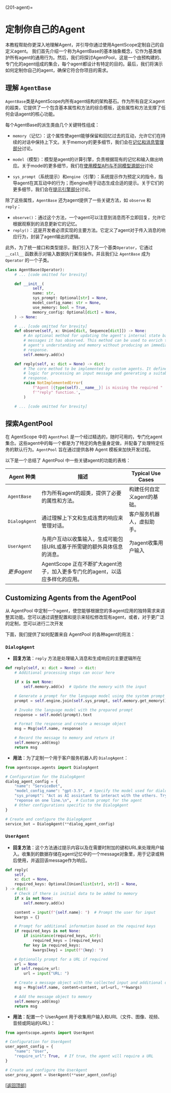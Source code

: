 (201-agent)=


# 定制你自己的Agent


本教程帮助你更深入地理解Agent，并引导你通过使用AgentScope定制自己的自定义agent。
我们首先介绍一个称为AgentBase的基本抽象概念，它作为基类维护所有agent的通用行为。然后，我们将探讨AgentPool，这是一个由预构建的、专门化的agent组成的集合，每个agent都设计有特定的目的。最后，我们将演示如何定制你自己的agent，确保它符合你项目的需求。


## 理解 `AgentBase`

`AgentBase`类是AgentScope内所有agent结构的架构基石。作为所有自定义agent的超类，它提供了一个包含基本属性和方法的综合模板，这些属性和方法支撑了任何会话agent的核心功能。

每个AgentBase的派生类由几个关键特性组成：

* `memory`（记忆）：这个属性使agent能够保留和回忆过去的互动，允许它们在持续的对话中保持上下文。关于memory的更多细节，我们会在[记忆和消息管理部分](205-memory)讨论。

* `model`（模型）：模型是agent的计算引擎，负责根据现有的记忆和输入做出响应。关于model的更多细节，我们在[使用模型API与不同模型源部分](203-model)讨论

* `sys_prompt`（系统提示）和`engine`（引擎）：系统提示作为预定义的指令，指导agent在其互动中的行为；而engine用于动态生成合适的提示。关于它们的更多细节，我们会在[提示引擎部分](206-prompt)讨论。


除了这些属性，`AgentBase` 还为agent提供了一些关键方法，如 `observe` 和 `reply`：

* `observe()`：通过这个方法，一个agent可以注意到消息而不立即回复，允许它根据观察到的消息更新它的记忆。
* `reply()`：这是开发者必须实现的主要方法。它定义了agent对于传入消息的响应行为，封装了agent输出的逻辑。


此外，为了统一接口和类型提示，我们引入了另一个基类`Operator`，它通过 `__call__` 函数表示对输入数据执行某些操作。并且我们让 `AgentBase` 成为 `Operator` 的一个子类。

```python
class AgentBase(Operator):
    # ... [code omitted for brevity]

    def __init__(
            self,
            name: str,
            sys_prompt: Optional[str] = None,
            model_config_name: str = None,
            use_memory: bool = True,
            memory_config: Optional[dict] = None,
    ) -> None:

    # ... [code omitted for brevity]
    def observe(self, x: Union[dict, Sequence[dict]]) -> None:
        # An optional method for updating the agent's internal state based on
        # messages it has observed. This method can be used to enrich the
        # agent's understanding and memory without producing an immediate
        # response.
        self.memory.add(x)

    def reply(self, x: dict = None) -> dict:
        # The core method to be implemented by custom agents. It defines the
        # logic for processing an input message and generating a suitable
        # response.
        raise NotImplementedError(
            f"Agent [{type(self).__name__}] is missing the required "
            f'"reply" function.',
        )

    # ... [code omitted for brevity]
```

## 探索AgentPool


在 AgentScope 中的 `AgentPool` 是一个经过精选的，随时可用的，专门化agent集合。这些agent中的每一个都是为了特定的角色量身定做，并配备了处理特定任务的默认行为。`AgentPool` 旨在通过提供各种 Agent 模板来加快开发过程。



以下是一个总结了 AgentPool 中一些关键agent的功能的表格：

| Agent 种类     | 描述                                                | Typical Use Cases |
|--------------|---------------------------------------------------|-------------------|
| `AgentBase`  | 作为所有agent的超类，提供了必要的属性和方法。                         | 构建任何自定义agent的基础。  |
| `DialogAgent` | 通过理解上下文和生成连贯的响应来管理对话。                             | 客户服务机器人，虚拟助手。     |
| `UserAgent`  | 与用户互动以收集输入，生成可能包括URL或基于所需键的额外具体信息的消息。             | 为agent收集用户输入      |
| *更多agent*    | AgentScope 正在不断扩大agent池子，加入更多专门化的agent，以适应多样化的应用。 |                   |

## Customizing Agents from the AgentPool

从 AgentPool 中定制一个agent，使您能够根据您的多agent应用的独特需求来调整其功能。您可以通过调整配置和提示来轻松修改现有agent，或者，对于更广泛的定制，您可以进行二次开发

下面，我们提供了如何配置来自 AgentPool 的各种agent的用法：

### `DialogAgent`

* **回复方法**：`reply` 方法是处理输入消息和生成响应的主要逻辑所在

```python
def reply(self, x: dict = None) -> dict:
    # Additional processing steps can occur here

    if x is not None:
        self.memory.add(x)  # Update the memory with the input

    # Generate a prompt for the language model using the system prompt and memory
    prompt = self.engine.join(self.sys_prompt, self.memory.get_memory())

    # Invoke the language model with the prepared prompt
    response = self.model(prompt).text

    # Format the response and create a message object
    msg = Msg(self.name, response)

    # Record the message to memory and return it
    self.memory.add(msg)
    return msg
```

* **用法**：为了定制一个用于客户服务机器人的 `DialogAgent`：


```python
from agentscope.agents import DialogAgent

# Configuration for the DialogAgent
dialog_agent_config = {
    "name": "ServiceBot",
    "model_config_name": "gpt-3.5",  # Specify the model used for dialogue generation
    "sys_prompt": "Act as AI assistant to interact with the others. Try to "
    "reponse on one line.\n",  # Custom prompt for the agent
    # Other configurations specific to the DialogAgent
}

# Create and configure the DialogAgent
service_bot = DialogAgent(**dialog_agent_config)
```

### `UserAgent`


* **回复方法**：这个方法通过提示内容以及在需要时附加的键和URL来处理用户输入。收集到的数据存储在agent记忆中的一个message对象里，用于记录或稍后使用，并返回该message作为响应。

```python
def reply(
    self,
    x: dict = None,
    required_keys: Optional[Union[list[str], str]] = None,
) -> dict:
    # Check if there is initial data to be added to memory
    if x is not None:
        self.memory.add(x)

    content = input(f"{self.name}: ")  # Prompt the user for input
    kwargs = {}

    # Prompt for additional information based on the required keys
    if required_keys is not None:
        if isinstance(required_keys, str):
            required_keys = [required_keys]
        for key in required_keys:
            kwargs[key] = input(f"{key}: ")

    # Optionally prompt for a URL if required
    url = None
    if self.require_url:
        url = input("URL: ")

    # Create a message object with the collected input and additional details
    msg = Msg(self.name, content=content, url=url, **kwargs)

    # Add the message object to memory
    self.memory.add(msg)
    return msg
```

* **用法**：配置一个 UserAgent 用于收集用户输入和URL（文件、图像、视频、音频或网站的URL）：


```python
from agentscope.agents import UserAgent

# Configuration for UserAgent
user_agent_config = {
    "name": "User",
    "require_url": True,  # If true, the agent will require a URL
}

# Create and configure the UserAgent
user_proxy_agent = UserAgent(**user_agent_config)
```

[[返回顶部]](#定制你自己的agent)
